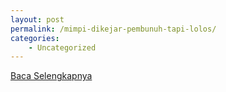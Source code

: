 ```yaml
---
layout: post
permalink: /mimpi-dikejar-pembunuh-tapi-lolos/
categories:
    - Uncategorized
---
```


[Baca Selengkapnya](/08)